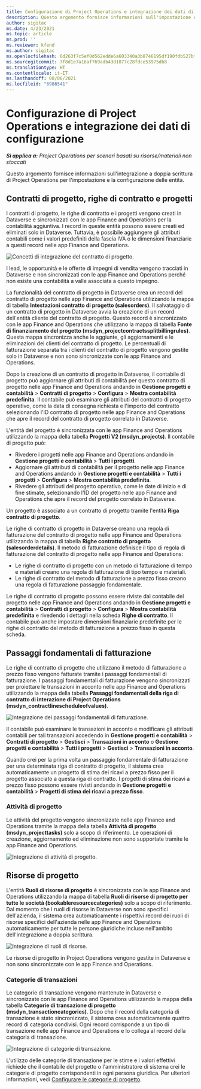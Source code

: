 ```yaml
---
title: Configurazione di Project Operations e integrazione dei dati di configurazione
description: Questo argomento fornisce informazioni sull'impostazione e la configurazione delle mappe a doppia scrittura di Project Operations.
author: sigitac
ms.date: 4/23/2021
ms.topic: article
ms.prod: ''
ms.reviewer: kfend
ms.author: sigitac
ms.openlocfilehash: 6d263f7c5ef0d562edde6a603340a3b8746195df190fdb527bfa40297f68eed2
ms.sourcegitcommit: 7f8d1e7a16af769adb43d1877c28fdce53975db8
ms.translationtype: HT
ms.contentlocale: it-IT
ms.lasthandoff: 08/06/2021
ms.locfileid: "6986541"
---
```

# <a name="project-operations-setup-and-configuration-data-integration"></a>Configurazione di Project Operations e integrazione dei dati di configurazione

_**Si applica a:** Project Operations per scenari basati su risorse/materiali non stoccati_

Questo argomento fornisce informazioni sull'integrazione a doppia scrittura di Project Operations per l'impostazione e la configurazione delle entità.

## <a name="project-contracts-contract-lines-and-projects"></a>Contratti di progetto, righe di contratto e progetti

I contratti di progetto, le righe di contratto e i progetti vengono creati in Dataverse e sincronizzati con le app Finance and Operations per la contabilità aggiuntiva. I record in queste entità possono essere creati ed eliminati solo in Dataverse. Tuttavia, è possibile aggiungere gli attributi contabili come i valori predefiniti della fascia IVA o le dimensioni finanziarie a questi record nelle app Finance and Operations.

  ![Concetti di integrazione del contratto di progetto.](./media/1ProjectContract.jpg)

I lead, le opportunità e le offerte di impegni di vendita vengono tracciati in Dataverse e non sincronizzati con le app Finance and Operations perché non esiste una contabilità a valle associata a questo impegno.

La funzionalità del contratto di progetto in Dataverse crea un record del contratto di progetto nelle app Finance and Operations utilizzando la mappa di tabella **Intestazioni contratto di progetto (salesorders)**. Il salvataggio di un contratto di progetto in Dataverse avvia la creazione di un record dell'entità cliente del contratto di progetto. Questo record è sincronizzato con le app Finance and Operations che utilizzano la mappa di tabella **Fonte di finanziamento del progetto (msdyn\_projectcontractssplitbillingrules)**. Questa mappa sincronizza anche le aggiunte, gli aggiornamenti e le eliminazioni dei clienti del contratto di progetto. Le percentuali di fatturazione separata tra i clienti del contratto di progetto vengono gestite solo in Dataverse e non sono sincronizzate con le app Finance and Operations.

Dopo la creazione di un contratto di progetto in Dataverse, il contabile di progetto può aggiornare gli attributi di contabilità per questo contratto di progetto nelle app Finance and Operations andando in **Gestione progetti e contabilità** > **Contratti di progetto** > **Configura** > **Mostra contabilità predefinita**. Il contabile può esaminare gli attributi del contratto di progetto operativo, come la data di consegna richiesta e l'importo del contratto selezionando l'ID contratto di progetto nelle app Finance and Operations che apre il record del contratto di progetto correlato in Dataverse.

L'entità del progetto è sincronizzata con le app Finance and Operations utilizzando la mappa della tabella **Progetti V2 (msdyn\_projects)**. Il contabile di progetto può:

  - Rivedere i progetti nelle app Finance and Operations andando in **Gestione progetti e contabilità** > **Tutti i progetti**. 
  - Aggiornare gli attributi di contabilità per il progetto nelle app Finance and Operations andando in **Gestione progetti e contabilità** > **Tutti i progetti** > **Configura** > **Mostra contabilità predefinita**.  
  - Rivedere gli attributi del progetto operativo, come le date di inizio e di fine stimate, selezionando l'ID del progetto nelle app Finance and Operations che apre il record del progetto correlato in Dataverse.

Un progetto è associato a un contratto di progetto tramite l'entità **Riga contratto di progetto**.

Le righe di contratto di progetto in Dataverse creano una regola di fatturazione del contratto di progetto nelle app Finance and Operations utilizzando la mappa di tabella **Righe contratto di progetto (salesorderdetails)**. Il metodo di fatturazione definisce il tipo di regola di fatturazione del contratto di progetto nelle app Finance and Operations:

  - Le righe di contratto di progetto con un metodo di fatturazione di tempo e materiali creano una regola di fatturazione di tipo tempo e materiali.
  - Le righe di contratto del metodo di fatturazione a prezzo fisso creano una regola di fatturazione passaggio fondamentale.

Le righe di contratto di progetto possono essere riviste dal contabile del progetto nelle app Finance and Operations andando in **Gestione progetti e contabilità** > **Contratti di progetto** > **Configura** > **Mostra contabilità predefinita** e rivedendo i dettagli nella scheda **Righe di contratto**. Il contabile può anche impostare dimensioni finanziarie predefinite per le righe di contratto del metodo di fatturazione a prezzo fisso in questa scheda.

## <a name="billing-milestones"></a>Passaggi fondamentali di fatturazione

Le righe di contratto di progetto che utilizzano il metodo di fatturazione a prezzo fisso vengono fatturate tramite i passaggi fondamentali di fatturazione. I passaggi fondamentali di fatturazione vengono sincronizzati per proiettare le transazioni in acconto nelle app Finance and Operations utilizzando la mappa della tabella **Passaggi fondamentali della riga di contratto di interazione di Project Operations (msdyn\_contractlinescheduleofvalues)**.

  ![Integrazione dei passaggi fondamentali di fatturazione.](./media/2Milestones.jpg)

Il contabile può esaminare le transazioni in acconto e modificare gli attributi contabili per tali transazioni accedendo in **Gestione progetti e contabilità** > **Contratti di progetto** > **Gestisci** > **Transazioni in acconto** o **Gestione progetti e contabilità** > **Tutti i progetti** > **Gestisci** > **Transazioni in acconto**.

Quando crei per la prima volta un passaggio fondamentale di fatturazione per una determinata riga di contratto di progetto, il sistema crea automaticamente un progetto di stima dei ricavi a prezzo fisso per il progetto associato a questa riga di contratto. I progetti di stima dei ricavi a prezzo fisso possono essere rivisti andando in **Gestione progetti e contabilità** > **Progetti di stima dei ricavi a prezzo fisso**.

### <a name="project-tasks"></a>Attività di progetto

Le attività del progetto vengono sincronizzate nelle app Finance and Operations tramite la mappa della tabella **Attività di progetto (msdyn\_projecttasks)** solo a scopo di riferimento. Le operazioni di creazione, aggiornamento ed eliminazione non sono supportate tramite le app Finance and Operations.

  ![Integrazione di attività di progetto.](./media/3Tasks.jpg)

## <a name="project-resources"></a>Risorse di progetto

L'entità **Ruoli di risorse di progetto** è sincronizzata con le app Finance and Operations utilizzando la mappa di tabella **Ruoli di risorse di progetto per tutte le società (bookableresourcecategories)** solo a scopo di riferimento. Dal momento che i ruoli di risorse in Dataverse non sono specifici dell'azienda, il sistema crea automaticamente i rispettivi record dei ruoli di risorse specifici dell'azienda nelle app Finance and Operations automaticamente per tutte le persone giuridiche incluse nell'ambito dell'integrazione a doppia scrittura.

![Integrazione di ruoli di risorse.](./media/5Resources.jpg)

Le risorse di progetto in Project Operations vengono gestite in Dataverse e non sono sincronizzate con le app Finance and Operations.

### <a name="transaction-categories"></a>Categorie di transazioni

Le categorie di transazione vengono mantenute in Dataverse e sincronizzate con le app Finance and Operations utilizzando la mappa della tabella **Categorie di transazione di progetto (msdyn\_transactioncategories)**. Dopo che il record della categoria di transazione è stato sincronizzato, il sistema crea automaticamente quattro record di categoria condivisi. Ogni record corrisponde a un tipo di transazione nelle app Finance and Operations e lo collega al record della categoria di transazione.

![Integrazione di categorie di transazione.](./media/4TransactionCategories.jpg)

L'utilizzo delle categorie di transazione per le stime e i valori effettivi richiede che il contabile del progetto o l'amministratore di sistema crei le categorie di progetto corrispondenti in ogni persona giuridica. Per ulteriori informazioni, vedi [Configurare le categorie di progetto](../project-accounting/configure-project-categories.md).
